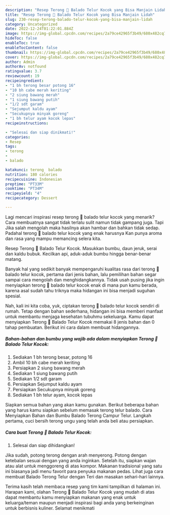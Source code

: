 ```yaml
---
description: "Resep Terong 🍆 Balado Telur Kocok yang Bisa Manjain Lidah"
title: "Resep Terong 🍆 Balado Telur Kocok yang Bisa Manjain Lidah"
slug: 230-resep-terong-balado-telur-kocok-yang-bisa-manjain-lidah
category: Uncategorized
date: 2022-12-24T01:22:01.884Z
image: https://img-global.cpcdn.com/recipes/2a79ce42965f3b49/680x482cq70/terong-balado-telur-kocok-foto-resep-utama.jpg
hideToc: false
enableToc: true
enableTocContent: false
thumbnail: https://img-global.cpcdn.com/recipes/2a79ce42965f3b49/680x482cq70/terong-balado-telur-kocok-foto-resep-utama.jpg
cover: https://img-global.cpcdn.com/recipes/2a79ce42965f3b49/680x482cq70/terong-balado-telur-kocok-foto-resep-utama.jpg
author: Admin
authorAv: notfound
ratingvalue: 3.7
reviewcount: 19
recipeingredient:
- "1 bh terong besar potong 16"
- "10 bh cabe merah keriting"
- "2 siung bawang merah"
- "1 siung bawang putih"
- "1/2 sdt garam"
- "Sejumput kaldu ayam"
- "Secukupnya minyak goreng"
- "1 bh telur ayam kocok lepas"
recipeinstructions:

- "Selesai dan siap dinikmati!"
categories:
- Resep
tags:
- terong
- 
- balado

katakunci: terong  balado 
nutrition: 180 calories
recipecuisine: Indonesian
preptime: "PT33M"
cooktime: "PT34M"
recipeyield: "4"
recipecategory: Dessert

---
```



Lagi mencari inspirasi resep terong 🍆 balado telur kocok yang menarik? Cara membuatnya sangat tidak terlalu sulit namun tidak gampang juga. Tapi Jika salah mengolah maka hasilnya akan hambar dan bahkan tidak sedap. Padahal terong 🍆 balado telur kocok yang enak harusnya Kan punya aroma dan rasa yang mampu memancing selera kita.


Resep Terong 🍆 Balado Telur Kocok. Masukkan bumbu, daun jeruk, serai dan kaldu bubuk. Kecilkan api, aduk-aduk bumbu hingga benar-benar matang.

Banyak hal yang sedikit banyak mempengaruhi kualitas rasa dari terong 🍆 balado telur kocok, pertama dari jenis bahan, lalu pemilihan bahan segar sampai cara mengolah dan menghidangkannya. Tidak usah pusing jika ingin menyiapkan terong 🍆 balado telur kocok enak di mana pun kamu berada, karena asal sudah tahu triknya maka hidangan ini bisa menjadi suguhan spesial.


Nah, kali ini kita coba, yuk, ciptakan terong 🍆 balado telur kocok sendiri di rumah. Tetap dengan bahan sederhana, hidangan ini bisa memberi manfaat untuk membantu menjaga kesehatan tubuhmu sekeluarga. Kamu dapat menyiapkan Terong 🍆 Balado Telur Kocok memakai 8 jenis bahan dan 0 tahap pembuatan. Berikut ini cara dalam membuat hidangannya.

<!--inarticleads1-->

##### Bahan-bahan dan bumbu yang wajib ada dalam menyiapkan Terong 🍆 Balado Telur Kocok:

1. Sediakan 1 bh terong besar, potong 16
1. Ambil 10 bh cabe merah keriting
1. Persiapkan 2 siung bawang merah
1. Sediakan 1 siung bawang putih
1. Sediakan 1/2 sdt garam
1. Persiapkan Sejumput kaldu ayam
1. Persiapkan Secukupnya minyak goreng
1. Sediakan 1 bh telur ayam, kocok lepas


Siapkan semua bahan yang akan kamu gunakan. Berikut beberapa bahan yang harus kamu siapkan sebelum memasak terong telur balado. Cara Menyiapkan Bahan dan Bumbu Balado Terong Campur Telur. Langkah pertama, cuci bersih terong ungu yang telah anda beli atau persiapkan. 

<!--inarticleads2-->

##### Cara buat Terong 🍆 Balado Telur Kocok:


1. Selesai dan siap dihidangkan!

Jika sudah, potong terong dengan arah menyerong. Potong dengan ketebalan sesuai dengan yang anda inginkan. Setelah itu, siapkan wajan atau alat untuk menggoreng di atas kompor. Makanan tradisional yang satu ini biasanya jadi menu favorit para penyuka makanan pedas. Lihat juga cara membuat Balado Terong Telur dengan Teri dan masakan sehari-hari lainnya. 

Terima kasih telah membaca resep yang tim kami tampilkan di halaman ini. Harapan kami, olahan Terong 🍆 Balado Telur Kocok yang mudah di atas dapat membantu kamu menyiapkan makanan yang enak untuk keluarga/teman maupun menjadi inspirasi bagi anda yang berkeinginan untuk berbisnis kuliner. Selamat menikmati
